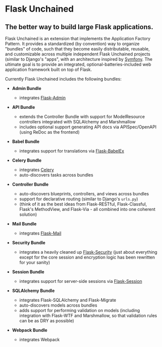 
# Flask Unchained

## The better way to build large Flask applications.

Flask Unchained is an extension that implements the Application Factory Pattern. It provides a standardized (by convention) way to organize "bundles" of code, such that they become easily distributable, reusable, and customizable across multiple independent Flask Unchained projects (similar to Django's "apps", with an architecture inspired by [Symfony](https://symfony.com/). The ultimate goal is to provide an integrated, optional-batteries-included web application framework built on top of Flask.

Currently Flask Unchained includes the following bundles:

* **Admin Bundle**
   - integrates [Flask-Admin](https://flask-admin.readthedocs.io/en/latest/)

* **API Bundle**
    - extends the Controller Bundle with support for ModelResource controllers integrated with SQLAlchemy and Marshmallow
    - includes optional support generating API docs via APISpec/OpenAPI (using ReDoc as the frontend)

* **Babel Bundle**
   - integrates support for translations via [Flask-BabelEx](https://pythonhosted.org/Flask-BabelEx/)

* **Celery Bundle**
   - integrates [Celery](http://www.celeryproject.org/)
   - auto-discovers tasks across bundles

* **Controller Bundle**
    - auto-discovers blueprints, controllers, and views across bundles
    - support for declarative routing (similar to Django's `urls.py`)
    - (think of it as the best ideas from Flask-RESTful, Flask-Classful, Flask's MethodView, and Flask-Via - all combined into one coherent solution)

* **Mail Bundle**
   - integrates [Flask-Mail](https://pythonhosted.org/flask-mail/)

* **Security Bundle**
   - integrates a heavily cleaned up [Flask-Security](https://pythonhosted.org/Flask-Security/index.html) (just about everything except for the core session and encryption logic has been rewritten for your sanity)

* **Session Bundle**
   - integrates support for server-side sessions via [Flask-Session](https://pythonhosted.org/Flask-Session/)

* **SQLAlchemy Bundle**
   - integrates Flask-SQLAlchemy and Flask-Migrate
   - auto-discovers models across bundles
   - adds support for performing validation on models (including integration with Flask-WTF and Marshmallow, so that validation rules can be as DRY as possible)

* **Webpack Bundle**
   - integrates Webpack
